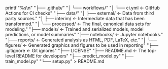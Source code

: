 printf "%s\n" "├── .github/" "│   └── workflows/" "│       └── ci.yml             <- GitHub Actions for CI checks" "├── data/" "│   ├── external/              <- Data from third party sources." "│   ├── interim/               <- Intermediate data that has been transformed." "│   └── processed/             <- The final, canonical data sets for modeling." "├── models/                    <- Trained and serialized models, model predictions, or model summaries" "├── notebooks/                 <- Jupyter notebooks." "├── reports/                   <- Generated analysis as HTML, PDF, LaTeX, etc." "│   └── figures/               <- Generated graphics and figures to be used in reporting" "├── .gitignore                 <- Git ignores" "├── LICENSE" "├── README.md                  <- The top-level README for developers" "├── predict_model.py" "├── train_model.py" "└── setup.py" > README.md